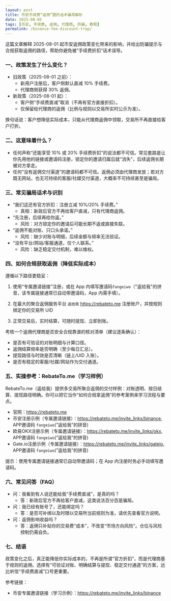 ```yaml
---
layout: post
title: 币安手续费“返佣”圈的话术骗局解析
date: 2025-08-05
tags: [币安, 手续费, 返佣, 代理商, 防骗, 教程]
permalink: /binance-fee-discount-trap/
---
```


这篇文章解释 2025-08-01 起币安返佣政策变化带来的影响，并给出防骗提示与合规获取返佣的路径，帮助你避免被“手续费折扣”话术误导。

### 一、政策发生了什么变化？
- 旧政策（2025-08-01 之前）：
  - 新用户注册后，客户侧默认直减 10% 手续费。
  - 代理商侧获得 30% 返佣。
- 新政策（2025-08-01 起）：
  - 客户侧“手续费直减”取消（不再有官方直接折扣）。
  - 仅保留给代理商的返佣（比例与规则以交易所实时公示为准）。

换句话说：客户想降低实际成本，只能从代理商返佣中领取，交易所不再直接给客户打折。

### 二、这意味着什么？
- 任何声称“还能享受 10% 或 20% 手续费折扣”的说法都不可信。常见套路是让你先用他的链接或邀请码注册，锁定你的邀请归属后就“消失”，后续返佣长期被对方拿走。
- 任何“没有返佣交付渠道”的邀请码都不可信。返佣必须由代理商发放；若对方既无网站，也无可持续的客服/社媒交付渠道，大概率不可持续甚至是骗局。

### 三、常见骗局话术与识别
- “我们这还有官方折扣：注册立减 10%/20% 手续费。”
  - 真相：新政后官方不再给客户直减，只有代理商返佣。
- “先注册，后续再给你返。”
  - 风险：对方锁定你的邀请后可能长期不返或直接失联。
- “返佣不能对账、只口头承诺。”
  - 风险：缺少对账与明细，后续金额与频率无法验证。
- “没有平台/网站/客服通道，仅个人联系。”
  - 风险：缺乏稳定交付机制，难以维权。

### 四、如何合规获取返佣（降低实际成本）
遵循以下路径更稳妥：

1) 使用“专属邀请链接”注册，或在 App 内填写邀请码`fangeiwo`（"返给我"的拼音，该专属链接通常已自动带邀请码，App 内需手填）。

2) 在最大的聚合返佣服务平台 `返给我` <https://rebateto.me> 注册账户，并按规则绑定你的交易所 UID

3) 正常交易后，实时结算，可随时提现、立即到账。

考核一个返佣代理商是否安全合规靠谱的核对清单（建议逐条确认）：
- 是否有可验证的对账明细与计算口径。
- 返佣结算频率是否明确（至少每日汇总）。
- 提现路径与时效是否清晰（链上/UID 入账）。
- 是否有稳定的客服/社媒/网站作为交付通道。

### 五、实操参考：RebateTo.me（学习样例）
RebateTo.me（返给我）提供多交易所聚合返佣的交付样例：对账透明、按日结算、提现路径明确。你可以把它当作“如何合规拿返佣”的参考案例来学习流程与要点。

- 官网：<https://rebateto.me>
- 币安注册示例（专属邀请链接）：<https://rebateto.me/invite_links/binance>, APP邀请码 `fangeiwo`(”返给我”的拼音)
- 欧易OKX注册示例（专属邀请链接）：<https://rebateto.me/invite_links/okx>, APP邀请码 `fangeiwo`(”返给我”的拼音)
- Gate.io注册示例（专属邀请链接）：<https://rebateto.me/invite_links/gateio>, APP邀请码 `fangeiwo`(”返给我”的拼音)

提示：使用专属邀请链接通常已自动带邀请码；在 App 内注册时务必手动填写邀请码。

### 六、常见问答（FAQ）
- 问：我看到有人说还能给我“手续费直减”，是真的吗？
  - 答：新政后官方不再给客户直减，这类说法百分百是骗局。
- 问：我已经有账号了，还能绑定吗？
  - 答：是否可补绑以及时限以交易所当前规则为准，请优先查看官方说明。
- 问：返佣影响收益吗？
  - 答：返佣只补贴你的交易费“成本”，不改变“市场方向风险”。仓位与风险控制仍需自负。

### 七、结语
政策变化之后，真正能降低你实际成本的，不再是所谓“官方折扣”，而是代理商基于规则的返佣。选择有“可验证对账、明确结算与提现、稳定交付通道”的方案，远比听信“手续费直减”口号更重要。

参考链接：
- 币安专属邀请链接（学习示例）：<https://rebateto.me/invite_links/binance>


